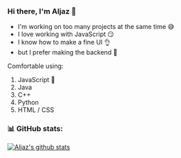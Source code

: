 ### Hi there, I'm Aljaz 👋
- I'm working on too many projects at the same time :sweat_smile:
- I love working with JavaScript :smirk:
- I know how to make a fine UI :ok_hand:
- but I prefer making the backend :muscle:

Comfortable using:
1. JavaScript :yellow_heart:
2. Java
3. C++
4. Python
5. HTML / CSS

### :bar_chart: GitHub stats:
[![Aljaz's github stats](https://github-readme-stats.vercel.app/api?username=aljaz90&count_private=true&show_icons=true&theme=vue-dark&include_all_commits=true)](https://github.com/aljaz90)
